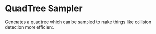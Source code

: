 # QuadTree Sampler

Generates a quadtree which can be sampled to make things like collision detection more efficient.
